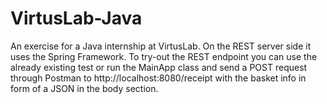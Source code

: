 # VirtusLab-Java

An exercise for a Java internship at VirtusLab. On the REST server side it uses the Spring Framework.
To try-out the REST endpoint you can use the already existing test or run the MainApp class and send
a POST request through Postman to http://localhost:8080/receipt with the basket info in form of a JSON in the body section.
